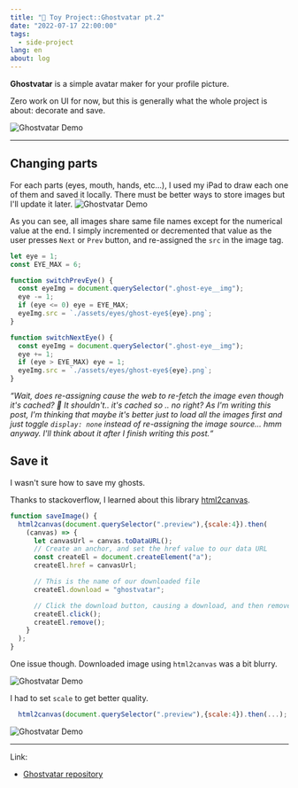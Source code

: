 ```yaml
---
title: "🧸 Toy Project::Ghostvatar pt.2"
date: "2022-07-17 22:00:00"
tags: 
  - side-project
lang: en
about: log
---
```


**Ghostvatar** is a simple avatar maker for your profile picture.

Zero work on UI for now, but this is generally what the whole project is about: decorate and save.

![Ghostvatar Demo](/images/posts/ghostvatar/ghostvatar-demo.gif)

---

## Changing parts

For each parts (eyes, mouth, hands, etc...), I used my iPad to draw each one of them and saved it locally. 
There must be better ways to store images but I'll update it later. 
![Ghostvatar Demo](/images/posts/ghostvatar/assets.jpg)

As you can see, all images share same file names except for the numerical value at the end. 
I simply incremented or decremented that value as the user presses `Next` or `Prev` button, and re-assigned the `src` in the image tag.

```js
let eye = 1;
const EYE_MAX = 6;

function switchPrevEye() {
  const eyeImg = document.querySelector(".ghost-eye__img");
  eye -= 1;
  if (eye <= 0) eye = EYE_MAX;
  eyeImg.src = `./assets/eyes/ghost-eye${eye}.png`;
}

function switchNextEye() {
  const eyeImg = document.querySelector(".ghost-eye__img");
  eye += 1;
  if (eye > EYE_MAX) eye = 1;
  eyeImg.src = `./assets/eyes/ghost-eye${eye}.png`;
}
```

*“Wait, does re-assigning cause the web to re-fetch the image even though it's cached? 🤔 It shouldn't.. it's cached so .. no right? As I'm writing this post, I'm thinking that maybe it's better just to load all the images first and just toggle `display: none` instead of re-assigning the image source... hmm anyway. I'll think about it after I finish writing this post.“*

## Save it

I wasn't sure how to save my ghosts. 

Thanks to stackoverflow, I learned about this library [html2canvas](https://html2canvas.hertzen.com/).

```js
function saveImage() {
  html2canvas(document.querySelector(".preview"),{scale:4}).then(
    (canvas) => {
      let canvasUrl = canvas.toDataURL();
      // Create an anchor, and set the href value to our data URL
      const createEl = document.createElement("a");
      createEl.href = canvasUrl;

      // This is the name of our downloaded file
      createEl.download = "ghostvatar";

      // Click the download button, causing a download, and then remove it
      createEl.click();
      createEl.remove();
    }
  );
}
```

One issue though. Downloaded image using `html2canvas` was a bit blurry. 

![Ghostvatar Demo](/images/posts/ghostvatar/blurry-ghost.png)

I had to set `scale` to get better quality.

```js
  html2canvas(document.querySelector(".preview"),{scale:4}).then(...);
```

![Ghostvatar Demo](/images/posts/ghostvatar/clear-ghost.png)


---

Link:
- [Ghostvatar repository](https://github.com/gonexvii/ghost-vatar)